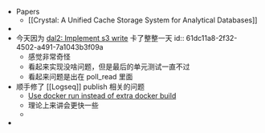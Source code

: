 - Papers
	- [[Crystal: A Unified Cache Storage System for Analytical Databases]]
-
- 今天因为 [dal2: Implement s3 write](https://github.com/datafuselabs/databend/pull/3821) 卡了整整一天
  id:: 61dc11a8-2f32-4502-a491-7a1043b3f09a
	- 感觉非常奇怪
	- 看起来实现没啥问题，但是最后的单元测试一直不过
	- 看起来问题是出在 poll_read 里面
- 顺手修了 [[Logseq]] publish 相关的问题
	- [Use docker run instead of extra docker build](https://github.com/pengx17/logseq-publish/pull/5)
	- 理论上来讲会更快一些
	-
-
